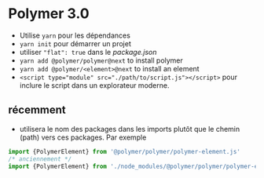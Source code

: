 # Polymer 3.0

- Utilise `yarn` pour les dépendances
- `yarn init` pour démarrer un projet
- utiliser `"flat": true` dans le *package.json*
- `yarn add @polymer/polymer@next` to install polymer
- `yarn add @polymer/<element>@next` to install an element
- `<script type="module" src="./path/to/script.js"></script>` pour inclure le script dans un explorateur moderne.

## récemment

- utilisera le nom des packages dans les imports plutôt que le chemin (path) vers ces packages. Par exemple
```javascript
import {PolymerElement} from '@polymer/polymer/polymer-element.js'
/* anciennement */
import {PolymerElement} from './node_modules/@polymer/polymer/polymer-element.js'
```
